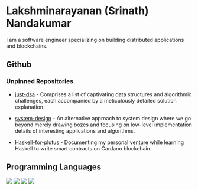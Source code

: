 # Lakshminarayanan (Srinath) Nandakumar

I am a software engineer specializing on building distributed applications and blockchains. 

## Github

### Unpinned Repositories

* [just-dsa](https://github.com/srinathln7/just-dsa) - Comprises a list of captivating data structures and algorithmic challenges, each accompanied by a meticulously detailed solution explanation.

* [system-design](https://github.com/srinathln7/system-design) - An alternative approach to system design where we go beyond merely drawing bozes and focusing on low-level implementation details of interesting applications and algorithms. 

* [Haskell-for-plutus](https://github.com/srinathln7/Haskell-for-Plutus) - Documenting my personal venture while learning Haskell to write smart contracts on Cardano blockchain.
 

## Programming Languages

![](https://img.shields.io/badge/Go-007D9C?logo=go)
![](https://img.shields.io/badge/Haskell-5e5086?logo=haskell)
![](https://img.shields.io/badge/Java-4D66A9?logo=jameson)
![](https://shields.io/badge/JavaScript-F7DF1E?logo=JavaScript&logoColor=000&style=flat-square)




